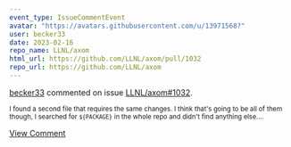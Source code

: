 ```yaml
---
event_type: IssueCommentEvent
avatar: "https://avatars.githubusercontent.com/u/13971568?"
user: becker33
date: 2023-02-16
repo_name: LLNL/axom
html_url: https://github.com/LLNL/axom/pull/1032
repo_url: https://github.com/LLNL/axom
---
```


<a href='https://github.com/becker33' target='_blank'>becker33</a> commented on issue <a href='https://github.com/LLNL/axom/pull/1032' target='_blank'>LLNL/axom#1032</a>.

<small>I found a second file that requires the same changes. I think that's going to be all of them though, I searched for `${PACKAGE}` in the whole repo and didn't find anything else....</small>

<a href='https://github.com/LLNL/axom/pull/1032' target='_blank'>View Comment</a>